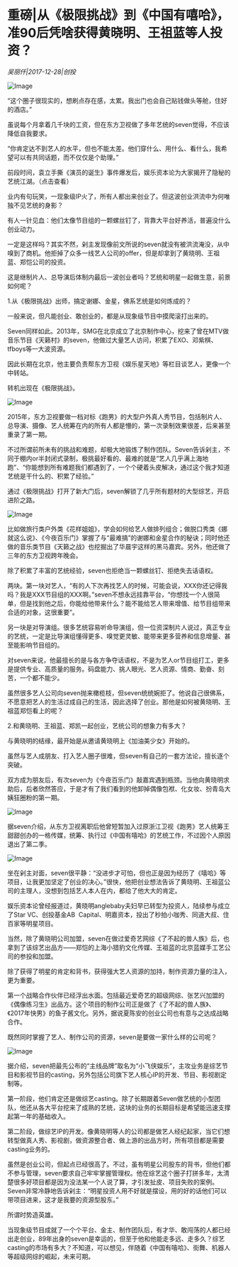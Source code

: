 # 重磅|从《极限挑战》到《中国有嘻哈》，准90后凭啥获得黄晓明、王祖蓝等人投资？

*吴丽仟|2017-12-28|创投*

![Image](https://p2.pstatp.com/large/568f0005227e4d694915)

“这个圈子很现实的，想刷点存在感，太累。我出门也会自己贴钱做头等舱，住好的酒店。”

虽说每个月拿着几千块的工资，但在东方卫视做了多年艺统的seven觉得，不应该降低自我要求。

“你肯定达不到艺人的水平，但也不能太差。他们穿什么、用什么、看什么，我希望可以有共同话题，而不仅仅是个助理。”

前段时间，袁立手撕《演员的诞生》事件爆发后，娱乐资本论为大家揭开了隐秘的艺统江湖。（点击查看）

业内有句玩笑，一现象级IP火了，所有人都出来创业了。但这波创业洪流中为何唯独不见艺统的身影？

有人一针见血：他们太像节目组的一颗螺丝钉了，背靠大平台好养活，普遍没什么创业动力。

一定是这样吗？其实不然，剁主发现像前文所说的seven就没有被洪流淹没，从中嗅到了商机。他拒掉了众多一线艺人公司的offer，但是却拿到了黄晓明、王祖蓝、郑恺公司的投资。

这是继制片人、总导演后体制内最后一波创业者吗？艺统和明星一起做生意，前景如何呢？

1.从《极限挑战》出师，搞定谢娜、金星，佛系艺统是如何炼成的？

一般来说，但凡能创业、敢创业的，都是从现象级节目中摸爬滚打出来的。

Seven同样如此。2013年，SMG在北京成立了北京制作中心，挖来了曾在MTV做音乐节目《天籁村》的seven，他做过大量艺人访问，积累了EXO、邓紫棋、tfboys等一大波资源。

因此长期在北京，他主要负责帮东方卫视《娱乐星天地》等栏目谈艺人，更像一个中转站。

转机出现在《极限挑战》。

![Image](http://p2.pstatp.com/large/56940002a158a89853c6)

2015年，东方卫视要做一档对标《跑男》的大型户外真人秀节目，包括制片人、总导演、摄像、艺人统筹在内的所有人都是懵的，第一次录制效果很差，后来甚至重录了第一期。

不过所谓前所未有的挑战和难题，却极大地锻炼了制作团队。Seven告诉剁主，不同于棚内or半封闭式录制，极挑最好看的、最难的就是“艺人几乎满上海地跑”、“你能想到所有难题我们都遇到了，一个个硬着头皮解决，通过这个我才知道艺统是干什么的、积累了经验。”

通过《极限挑战》打开了新大门后，seven解锁了几乎所有题材的大型综艺，开启进阶之路。

![Image](http://p2.pstatp.com/large/5690000513501f9e730d)

比如做旅行类户外类《花样姐姐》，学会如何给艺人做排列组合；做脱口秀类《娜就这么说》、《今夜百乐门》掌握了与“最难搞”的谢娜和金星合作的秘诀；同时他还做的音乐类节目《天籁之战》也挖掘出了华晨宇这样的黑马嘉宾。另外，他还做了三年的东方卫视跨年晚会。

除了积累了丰富的艺统经验，seven也拒绝当一颗螺丝钉、拒绝失去话语权。

两块。第一块对艺人，“有的人下次再找艺人的时候，可能会说，XXX你还记得我吗？我是XXX节目组的XXX啊。”seven不想永远挂靠平台，“你想找一个人很简单，但是找到他之后，你能给他带来什么？能不能给艺人带来增值、给节目组带来合适的对象，这很重要”。

另一块是对导演组。很多艺统容易听命导演组，但一位资深制片人说过，真正专业的艺统，一定是比导演组懂得更多、嗅觉更灵敏、能带来更多营养和信息增量、甚至能影响节目组的。

对seven来说，他最擅长的是与各方争夺话语权，不是为艺人or节目组打工，更多是提供专业、高质量的服务。码盘能力、挑人眼光、艺人资源、情商、勤奋、刻苦，一个都不能少。

虽然很多艺人公司向seven抛来橄榄枝，但seven统统婉拒了。他说自己很佛系，不愿意把艺人的生活过成自己的生活，因此选择了创业。那他是如何被黄晓明、王祖蓝郑恺看上的呢？

2.和黄晓明、王祖蓝、郑凯一起创业，艺统公司的想象力有多大？

与黄晓明的结缘，最开始是从邀请黄晓明上《加油美少女》开始的。

虽然与艺人成朋友、打入艺人圈子很难，但seven有自己的一套方法论，擅长逐个突破。

双方成为朋友后，有次seven为《今夜百乐门》敲嘉宾遇到瓶颈。当他向黄晓明求助后，后者欣然答应，于是才有了我们看到的他卸掉偶像包袱、化女妆、扮青岛大姨狂圈粉的第一期。

![Image](http://p2.pstatp.com/large/569500022abbcdbfb990)

据seven介绍，从东方卫视离职后他曾短暂加入过原浙江卫视《跑男》艺人统筹王甜甜创办的一格传媒，统筹、执行过《中国有嘻哈》的艺统工作，不过因个人原因退出了第二季。

![Image](http://p1.pstatp.com/large/56910004e2999ecfc95a)

坐在剁主对面，seven很平静：“没进步才可怕，但也正是因为经历了《嘻哈》等项目，让我更加坚定了创业的决心。”很快，他把创业想法告诉了黄晓明、王祖蓝公司的主理人，没想到包括艺人本人在内，都给了他大大的肯定。

娱乐资本论曾经报道过，黄晓明anglebaby夫妇早已转型为投资人，陆续参与成立了Star VC、创投基金AB  Capital、明嘉资本，投出了秒拍小咖秀、同道大叔、住百家等明星项目。

当然，除了黄晓明公司加盟，seven在做过爱奇艺网综《了不起的兽人族》后，也拿到了该综艺出品方——郑恺的上海小猎豹文化传媒、王祖蓝的北京蓝媒手工艺公司的参投和加盟。

除了获得了明星的肯定和背书，获得强大艺人资源的加持，制作资源力量的注入，更为重要。

第一个战略合作伙伴已经浮出水面。包括最近爱奇艺的超级网综、张艺兴加盟的《偶像练习生》出品方。这个项目的制作公司正是做了《了不起的兽人族》、《2017年快男》的鱼子酱文化。另外，据说夏陈安的创业公司也有意与之达成战略合作。

既然同时掌握了艺人、制作公司的资源，seven是要做一家什么样的公司呢？

![Image](http://p2.pstatp.com/large/569500022abd71364498)

据介绍，seven把最先公布的“主线品牌”取名为“小飞侠娱乐”，主攻业务是综艺节目和影视节目的casting，另外包括公司旗下艺人核心IP的开发、节目、影视剧定制等。

第一阶段，他们肯定还是做综艺casting。除了长期跟着Seven做艺统的小型团队，他还从各大平台挖来了成熟的艺统，这块的业务的长期目标是希望能迅速支撑起第一年的基础收入。

第二阶段，做综艺IP的开发。像黄晓明等人的公司都是做艺人经纪起家，当它们想转型做真人秀、影视剧，做资源整合者、做上游的出品方时，所有项目都是需要casting业务的。

虽然是创业公司，但起点已经很高了。不过，虽有明星公司股东的背书，但他们都不参与管理，seven要求自己牢牢掌握管理权。他在综艺这个圈子打拼多年，太清楚很多好项目都是因为没法某一个人说了算，才引发扯皮、项目失败的案例。Seven非常冷静地告诉剁主：“明星投资人用不好就是摆设，用的好的话他们可以带项目进来，这才是我要的资源型股东。”

所谓时势造英雄。

当现象级节目成就了一个个平台、金主、制作团队后，有才华、敢闯荡的人都已经出走创业，89年出身的seven是幸运的，但至于他和他能走多远、走多久？综艺casting的市场有多大？不知道，可以想见，伴随着《中国有嘻哈》、街舞、机器人等超级网综的崛起，未来可期。

